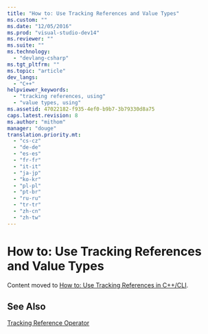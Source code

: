 ```yaml
---
title: "How to: Use Tracking References and Value Types"
ms.custom: ""
ms.date: "12/05/2016"
ms.prod: "visual-studio-dev14"
ms.reviewer: ""
ms.suite: ""
ms.technology: 
  - "devlang-csharp"
ms.tgt_pltfrm: ""
ms.topic: "article"
dev_langs: 
  - "C++"
helpviewer_keywords: 
  - "tracking references, using"
  - "value types, using"
ms.assetid: 47022182-f935-4ef0-b9b7-3b79330d8a75
caps.latest.revision: 8
ms.author: "mithom"
manager: "douge"
translation.priority.mt: 
  - "cs-cz"
  - "de-de"
  - "es-es"
  - "fr-fr"
  - "it-it"
  - "ja-jp"
  - "ko-kr"
  - "pl-pl"
  - "pt-br"
  - "ru-ru"
  - "tr-tr"
  - "zh-cn"
  - "zh-tw"
---
```

# How to: Use Tracking References and Value Types
Content moved to [How to: Use Tracking References in C++/CLI](../Topic/How%20to:%20Use%20Tracking%20References%20in%20C++-CLI.md).  
  
## See Also  
 [Tracking Reference Operator](../Topic/Tracking%20Reference%20Operator%20\(C++%20Component%20Extensions\).md)